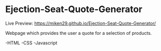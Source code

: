 # Ejection-Seat-Quote-Generator

Live Preview: https://miken29.github.io/Ejection-Seat-Quote-Generator/ 

Webpage which provides the user a quote for a selection of products.

-HTML
-CSS
-Javascript
